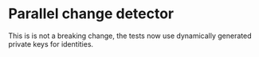 # Parallel change detector

This is is not a breaking change, the tests now use dynamically generated private keys for identities.
